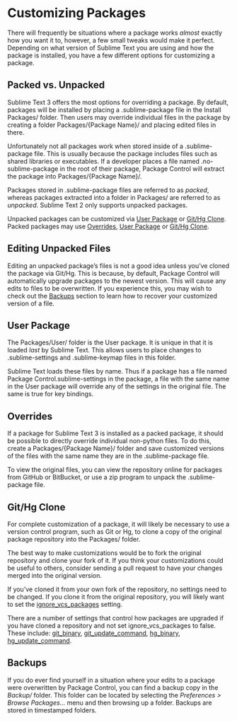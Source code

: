 <!-- https://packagecontrol.io/docs/customizing_packages -->
<!-- https://github.com/wbond/packagecontrol.io/blob/master/app/html/docs/customizing_packages.html -->

# Customizing Packages

There will frequently be situations where a package works _almost_ exactly how you want it to, however, a few small tweaks would make it perfect. Depending on what version of Sublime Text you are using and how the package is installed, you have a few different options for customizing a package.

## Packed vs. Unpacked

Sublime Text 3 offers the most options for overriding a package. By default, packages will be installed by placing a .sublime-package file in the Install Packages/ folder. Then users may override individual files in the package by creating a folder Packages/{Package Name}/ and placing edited files in there.

Unfortunately not all packages work when stored inside of a .sublime-package file. This is usually because the package includes files such as shared libraries or executables. If a developer places a file named .no-sublime-package in the root of their package, Package Control will extract the package into Packages/{Package Name}/.

Packages stored in .sublime-package files are referred to as _packed_, whereas packages extracted into a folder in Packages/ are referred to as _unpacked_. Sublime Text 2 only supports unpacked packages.

Unpacked packages can be customized via [User Package][2] or [Git/Hg Clone][3]. Packed packages may use [Overrides][4], [User Package][5] or [Git/Hg Clone][6].

## Editing Unpacked Files

Editing an unpacked package’s files is not a good idea unless you’ve cloned the package via Git/Hg. This is because, by default, Package Control will automatically upgrade packages to the newest version. This will cause any edits to files to be overwritten. If you experience this, you may wish to check out the [Backups][7] section to learn how to recover your customized version of a file.

## User Package

The Packages/User/ folder is the User package. It is unique in that it is loaded _last_ by Sublime Text. This allows users to place changes to .sublime-settings and .sublime-keymap files in this folder.

Sublime Text loads these files by name. Thus if a package has a file named Package Control.sublime-settings in the package, a file with the same name in the User package will override any of the settings in the original file. The same is true for key bindings.

## Overrides

If a package for Sublime Text 3 is installed as a packed package, it should be possible to directly override individual non-python files. To do this, create a Packages/{Package Name}/ folder and save customized versions of the files with the same name they are in the .sublime-package file.

To view the original files, you can view the repository online for packages from GitHub or BitBucket, or use a zip program to unpack the .sublime-package file.

## Git/Hg Clone

For complete customization of a package, it will likely be necessary to use a version control program, such as Git or Hg, to clone a copy of the original package repository into the Packages/ folder.

The best way to make customizations would be to fork the original repository and clone your fork of it. If you think your customizations could be useful to others, consider sending a pull request to have your changes merged into the original version.

If you’ve cloned it from your own fork of the repository, no settings need to be changed. If you clone it from the original repository, you will likely want to set the [ignore\_vcs\_packages][8] setting.

There are a number of settings that control how packages are upgraded if you have cloned a repository and not set ignore\_vcs\_packages to false. These include: [git\_binary][9], [git\_update\_command][10], [hg\_binary][11], [hg\_update\_command][12].

## Backups

If you do ever find yourself in a situation where your edits to a package were overwritten by Package Control, you can find a backup copy in the _Backup/_ folder. This folder can be located by selecting the _Preferences > Browse Packages…_ menu and then browsing up a folder. Backups are stored in timestamped folders.

[1]: /docs
[2]: #User_Package
[3]: #Git-Hg_Clone
[4]: #Overrides
[5]: #User_Package
[6]: #Git-Hg_Clone
[7]: #Backups
[8]: /docs/settings#setting-ignore_vcs_packages
[9]: /docs/settings#setting-git_binary
[10]: /docs/settings#setting-git_update_command
[11]: /docs/settings#setting-hg_binary
[12]: /docs/settings#setting-hg_update_command
